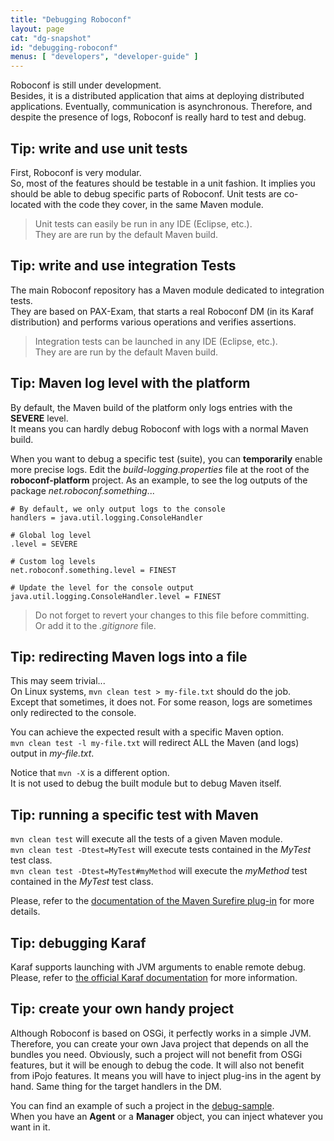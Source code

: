```yaml
---
title: "Debugging Roboconf"
layout: page
cat: "dg-snapshot"
id: "debugging-roboconf"
menus: [ "developers", "developer-guide" ]
---
```


Roboconf is still under development.  
Besides, it is a distributed application that aims at deploying distributed applications.
Eventually, communication is asynchronous. Therefore, and despite the presence of logs,
Roboconf is really hard to test and debug.


## Tip: write and use unit tests

First, Roboconf is very modular.  
So, most of the features should be testable in a unit fashion. It implies you should be
able to debug specific parts of Roboconf. Unit tests are co-located with the code they cover, 
in the same Maven module.

> Unit tests can easily be run in any IDE (Eclipse, etc.).  
> They are are run by the default Maven build.


## Tip: write and use integration Tests

The main Roboconf repository has a Maven module dedicated to integration tests.  
They are based on PAX-Exam, that starts a real Roboconf DM (in its Karaf distribution) and
performs various operations and verifies assertions.

> Integration tests can be launched in any IDE (Eclipse, etc.).  
> They are are run by the default Maven build.


## Tip: Maven log level with the platform

By default, the Maven build of the platform only logs entries with the **SEVERE** level.  
It means you can hardly debug Roboconf with logs with a normal Maven build.

When you want to debug a specific test (suite), you can **temporarily** enable more
precise logs. Edit the *build-logging.properties* file at the root of the **roboconf-platform**
project. As an example, to see the log outputs of the package *net.roboconf.something*...

```properties
# By default, we only output logs to the console
handlers = java.util.logging.ConsoleHandler

# Global log level
.level = SEVERE

# Custom log levels
net.roboconf.something.level = FINEST

# Update the level for the console output
java.util.logging.ConsoleHandler.level = FINEST
```

> Do not forget to revert your changes to this file before committing.  
> Or add it to the *.gitignore* file.


## Tip: redirecting Maven logs into a file

This may seem trivial...  
On Linux systems, `mvn clean test > my-file.txt` should do the job.  
Except that sometimes, it does not. For some reason, logs are sometimes only redirected to
the console.

You can achieve the expected result with a specific Maven option.  
`mvn clean test -l my-file.txt` will redirect ALL the Maven (and logs) output in *my-file.txt*.

Notice that `mvn -X` is a different option.  
It is not used to debug the built module but to debug Maven itself.


## Tip: running a specific test with Maven

`mvn clean test` will execute all the tests of a given Maven module.  
`mvn clean test -Dtest=MyTest` will execute tests contained in the *MyTest* test class.  
`mvn clean test -Dtest=MyTest#myMethod` will execute the *myMethod* test contained in the *MyTest* test class.

Please, refer to the [documentation of the Maven Surefire plug-in](http://maven.apache.org/surefire/maven-surefire-plugin/examples/single-test.html)
for more details.    


## Tip: debugging Karaf

Karaf supports launching with JVM arguments to enable remote debug.  
Please, refer to [the official Karaf documentation](https://karaf.apache.org/manual/latest/developers-guide/debugging.html) for more information.


## Tip: create your own handy project

Although Roboconf is based on OSGi, it perfectly works in a simple JVM.  
Therefore, you can create your own Java project that depends on all the bundles you need.
Obviously, such a project will not benefit from OSGi features, but it will be enough to
debug the code. It will also not benefit from iPojo features. It means you will have to
inject plug-ins in the agent by hand. Same thing for the target handlers in the DM.

You can find an example of such a project in the [debug-sample](https://github.com/vincent-zurczak/roboconf-debug-sample).  
When you have an **Agent** or a **Manager** object, you can inject whatever you want in it.
